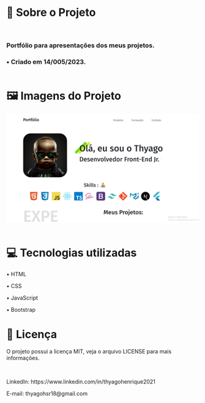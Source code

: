 <h1>📄 Sobre o Projeto</h1>
<br>
<h3>Portfólio para apresentações dos meus projetos.
<h3>• Criado em 14/005/2023.
<br><br>
<h1>🖼️ Imagens do Projeto </h1>
<img src="./assets/readme.png">
<br><br>

<h1>💻 Tecnologias utilizadas</h1>
<p>• HTML</p>
<p>• CSS</p>
<p>• JavaScript</p>
<p>• Bootstrap</p>

<h1>📝 Licença </h1>
<p>O projeto possui a licença MIT, veja o arquivo LICENSE para mais informações.</p>
<br>
<p>LinkedIn: https://www.linkedin.com/in/thyagohenrique2021</p>
<p>E-mail: thyagohsr18@gmail.com</p>
